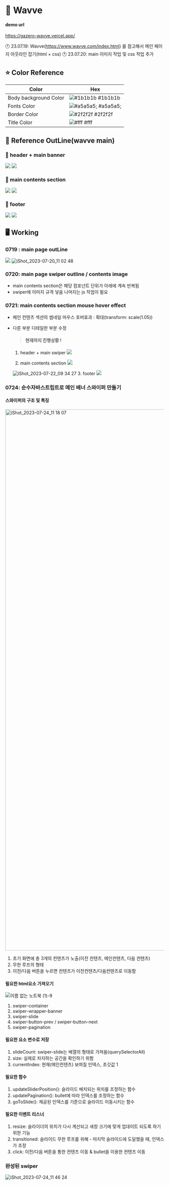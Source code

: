 # 📌 Wavve

#### demo url

https://gazero-wavve.vercel.app/

🕐 23.07.19: Wavve(https://www.wavve.com/index.html) 를 참고해서 메인 페이지 아웃라인 잡기(html + css)
🕐 23.07.20: main 이미지 작업 및 css 작업 추가

## ⭐ Color Reference

| Color                 | Hex                                                                |
| --------------------- | ------------------------------------------------------------------ |
| Body background Color | ![#1b1b1b](https://via.placeholder.com/10/1b1b1b?text=+) #1b1b1b   |
| Fonts Color           | ![#a5a5a5;](https://via.placeholder.com/10/a5a5a5?text=+) #a5a5a5; |
| Border Color          | ![#2f2f2f](https://via.placeholder.com/10/2f2f2f?text=+) #2f2f2f   |
| Title Color           | ![#fff](https://via.placeholder.com/10/fff?text=+) #fff            |

## 🔆 Reference OutLine(wavve main)

### 🩷 header + main banner

![](https://velog.velcdn.com/images/gazero_/post/67b9a530-c6c4-4b26-8270-f38b85b50f53/image.png)
![](https://velog.velcdn.com/images/gazero_/post/30e84df5-36bb-4475-bc89-f82f44fe6bb3/image.png)

### 🩷 main contents section

![](https://velog.velcdn.com/images/gazero_/post/4b706181-38e2-45ac-b1f4-a28d4a498c4d/image.png)
![](https://velog.velcdn.com/images/gazero_/post/bdaef47e-1f7d-43a2-ab9a-0cc690423b23/image.png)

### 🩷 footer

![](https://velog.velcdn.com/images/gazero_/post/7ab620a9-03de-4b05-b683-78d37fcf950c/image.png)
![](https://velog.velcdn.com/images/gazero_/post/1f0656a7-8ce4-4217-ad15-546f24952086/image.png)

## 🖥 Working

### 0719 : main page outLine

![](https://velog.velcdn.com/images/gazero_/post/e91d8fc3-bcc4-47b6-9f2f-39cc8e2b6051/image.jpeg)
![iShot_2023-07-20_11 02 48](https://github.com/gayoung106/gazero-wavve/assets/98731537/72ea7e70-0f0e-4945-85df-7fc4fdf0a1d9)

### 0720: main page swiper outline / contents image

- main contents section은 해당 컴포넌트 단위가 아래에 계속 반복됨
- swiper에 이미지 규격 넣음 나머지는 js 작업이 필요

### 0721: main contents section mouse hover effect

- 메인 컨텐츠 섹션의 썸네일 마우스 호버효과 : 확대(transform: scale(1.05))
- 다른 부분 디테일한 부분 수정

  > #### 현재까지 진행상황 !

  1. header + main swiper
     ![](https://velog.velcdn.com/images/gazero_/post/decc633f-1252-404b-8e41-b8f02bf7bd67/image.png)

  2. main contents section
     ![](https://velog.velcdn.com/images/gazero_/post/34e780f4-e6dd-4888-b926-b55d7ff1bf04/image.png)

  ![iShot_2023-07-22_09 34 27](https://github.com/gayoung106/gazero-wavve/assets/98731537/cde37d6b-0138-41f9-8a21-8aae99dbfa49) 3. footer
  ![](https://velog.velcdn.com/images/gazero_/post/dcb054c0-ffb6-4b44-beba-8b93c4cd9284/image.png)

### 0724: 순수자바스트립트로 메인 배너 스와이퍼 만들기

#### 스와이퍼의 구조 및 특징

<img width="1713" alt="iShot_2023-07-24_11 18 07" src="https://github.com/gayoung106/gazero-wavve/assets/98731537/4d2ec1dc-23fe-4c23-8e95-3d4ae0c950ac">

1. 초기 화면에 총 3개의 컨텐츠가 노출(이전 컨텐츠, 메인컨텐츠, 다음 컨텐츠)
2. 무한 루프의 형태
3. 이전/다음 버튼을 누르면 컨텐츠가 이전컨텐츠/다음컨텐츠로 이동함

#### 필요한 html요소 가져오기

![이름 없는 노트북 (1)-9](https://github.com/gayoung106/gazero-wavve/assets/98731537/60346782-747d-4908-9a43-3602cfa862bf)

1. swiper-container
2. swiper-wrapper-banner
3. swiper-slide
4. swiper-button-prev / swiper-button-next
5. swiper-pagination

#### 필요한 요소 변수로 저장

1. slideCount: swiper-slide는 배열의 형태로 가져옴(querySelectorAll)
2. size: 실제로 차지하는 공간을 확인하기 위함
3. currentIndex: 현재(메인컨텐츠) 보여질 인덱스, 초깃값 1

#### 필요한 함수

1. updateSliderPosition(): 슬라이드 배치되는 위치를 조정하는 함수
2. updatePagination(): bullet에 따라 인덱스를 조정하는 함수
3. goToSlide(): 제공된 인덱스를 기준으로 슬라이드 이동시키는 함수

#### 필요한 이벤트 리스너

1. resize: 슬라이더의 위치가 다시 계산되고 새창 크기에 맞게 업데이트 되도록 하기 위한 기능
2. transitioned: 슬라이드 무한 루프를 위해 - 마지막 슬라이드에 도달했을 때, 인덱스가 조정
3. click: 이전/다음 버튼을 통한 컨텐츠 이동 & bullet을 이용한 컨텐츠 이동

### 완성된 swiper

![iShot_2023-07-24_11 46 24](https://github.com/gayoung106/gazero-wavve/assets/98731537/e75b694e-cda3-45aa-8bb5-1bbe6aed82cb)
